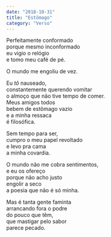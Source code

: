 ```yaml
---
date: "2018-10-31"
title: "Estômago"
category: "Verso"
---
```


Perfeitamente conformado\
porque mesmo inconformado\
eu vigio o relógio\
e tomo meu café de pé.

O mundo me engoliu de vez.

Eu *tô* nauseado,\
constantemente querendo vomitar\
o almoço que não tive tempo de comer.\
Meus amigos todos\
bebem de estômago vazio\
e a minha ressaca\
é filosófica.

Sem tempo para ser,\
cumpro o meu papel revoltado\
e levo pra cama\
a minha covardia.

O mundo não me cobra sentimentos,\
e eu os ofereço\
porque não acho justo\
engolir a seco\
a poesia que não é só minha.

Mas é tanta gente faminta\
arrancando fora o podre\
do pouco que têm,\
que mastigar pelo sabor\
parece pecado.

